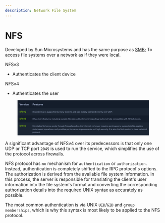 ```yaml
---
description: Network File System
---
```


# NFS

Developed by Sun Microsystems and has the same purpose as [SMB](smb.md); To access file systems over a network as if they were local.



NFSv3

* Authenticates the client device

NFSv4

* Authenticates the user



<figure><img src="../../.gitbook/assets/image (9).png" alt=""><figcaption></figcaption></figure>

A significant advantage of NFSv4 over its predecessors is that only one UDP or TCP port `2049` is used to run the service, which simplifies the use of the protocol across firewalls.



NFS protocol has `no` mechanism for `authentication` or `authorization`. Instead, authentication is completely shifted to the RPC protocol's options. The authorization is derived from the available file system information. In this process, the server is responsible for translating the client's user information into the file system's format and converting the corresponding authorization details into the required UNIX syntax as accurately as possible.



The most common authentication is via UNIX `UID`/`GID` and `group memberships`, which is why this syntax is most likely to be applied to the NFS protocol.
